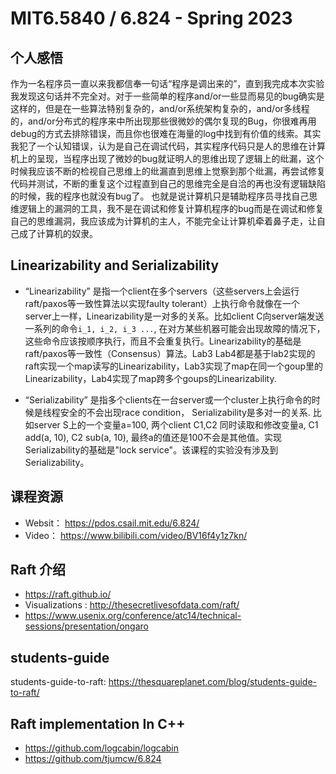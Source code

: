  # MIT6.5840 / 6.824 - Spring 2023

 ## 个人感悟
 作为一名程序员一直以来我都信奉一句话“程序是调出来的”，直到我完成本次实验我发现这句话并不完全对。对于一些简单的程序and/or一些显而易见的bug确实是这样的，但是在一些算法特别复杂的，and/or系统架构复杂的，and/or多线程的，and/or分布式的程序来中所出现那些很微妙的偶尔复现的Bug，你很难再用debug的方式去排除错误，而且你也很难在海量的log中找到有价值的线索。其实我犯了一个认知错误，认为是自己在调试代码，其实程序代码只是人的思维在计算机上的呈现，当程序出现了微妙的bug就证明人的思维出现了逻辑上的纰漏，这个时候我应该不断的检视自己思维上的纰漏直到思维上觉察到那个纰漏，再尝试修复代码并测试，不断的重复这个过程直到自己的思维完全是自洽的再也没有逻辑缺陷的时候，我的程序也就没有bug了。 也就是说计算机只是辅助程序员寻找自己思维逻辑上的漏洞的工具，我不是在调试和修复计算机程序的bug而是在调试和修复自己的思维漏洞，我应该成为计算机的主人，不能完全让计算机牵着鼻子走，让自己成了计算机的奴隶。

##  Linearizability and Serializability 
- “Linearizability” 是指一个client在多个servers（这些servers上会运行raft/paxos等一致性算法以实现faulty tolerant）上执行命令就像在一个server上一样，Linearizability是一对多的关系。比如client C向server端发送一系列的命令`i_1, i_2, i_3 ...`, 在对方某些机器可能会出现故障的情况下，这些命令应该按顺序执行，而且不会重复执行。Linearizability的基础是raft/paxos等一致性（Consensus）算法。Lab3 Lab4都是基于lab2实现的raft实现一个map读写的Linearizability，Lab3实现了map在同一个goup里的Linearizability，Lab4实现了map跨多个goups的Linearizability.

- “Serializability” 是指多个clients在一台server或一个cluster上执行命令的时候是线程安全的不会出现race condition， Serializability是多对一的关系. 比如server S上的一个变量a=100, 两个client C1,C2 同时读取和修改变量a, C1 add(a, 10), C2 sub(a, 10), 最终a的值还是100不会是其他值。实现Serializability的基础是"lock service"。该课程的实验没有涉及到Serializability。


## 课程资源
- Websit： https://pdos.csail.mit.edu/6.824/
- Video： https://www.bilibili.com/video/BV16f4y1z7kn/

## Raft 介绍
- https://raft.github.io/
- Visualizations : http://thesecretlivesofdata.com/raft/
- https://www.usenix.org/conference/atc14/technical-sessions/presentation/ongaro

## students-guide
students-guide-to-raft: https://thesquareplanet.com/blog/students-guide-to-raft/

## Raft implementation In C++
- https://github.com/logcabin/logcabin
- https://github.com/tjumcw/6.824